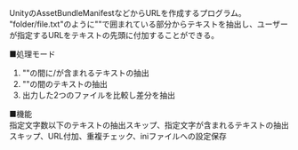 UnityのAssetBundleManifestなどからURLを作成するプログラム。  
"folder/file.txt"のように""で囲まれている部分からテキストを抽出し、ユーザーが指定するURLをテキストの先頭に付加することができる。  
  
■処理モード  
1. ""の間に/が含まれるテキストの抽出  
2. ""の間のテキストの抽出  
3. 出力した2つのファイルを比較し差分を抽出  
  
■機能  
指定文字数以下のテキストの抽出スキップ、指定文字が含まれるテキストの抽出スキップ、URL付加、重複チェック、iniファイルへの設定保存  
